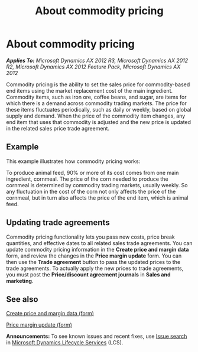 ﻿---
title: About commodity pricing
TOCTitle: About commodity pricing
ms:assetid: df52bf9a-ff1d-46e3-9897-13fcfb0fd526
ms:mtpsurl: https://technet.microsoft.com/en-us/library/Hh227418(v=AX.60)
ms:contentKeyID: 36059697
ms.date: 04/18/2014
mtps_version: v=AX.60
f1_keywords:
- item
- prices
- price
- commodity pricing
- process industries
- goods
---

# About commodity pricing 


_**Applies To:** Microsoft Dynamics AX 2012 R3, Microsoft Dynamics AX 2012 R2, Microsoft Dynamics AX 2012 Feature Pack, Microsoft Dynamics AX 2012_

Commodity pricing is the ability to set the sales price for commodity-based end items using the market replacement cost of the main ingredient. Commodity items, such as iron ore, coffee beans, and sugar, are items for which there is a demand across commodity trading markets. The price for these items fluctuates periodically, such as daily or weekly, based on global supply and demand. When the price of the commodity item changes, any end item that uses that commodity is adjusted and the new price is updated in the related sales price trade agreement.

## Example

This example illustrates how commodity pricing works:

To produce animal feed, 90% or more of its cost comes from one main ingredient, cornmeal. The price of the corn needed to produce the cornmeal is determined by commodity trading markets, usually weekly. So any fluctuation in the cost of the corn not only affects the price of the cornmeal, but in turn also affects the price of the end item, which is animal feed.

## Updating trade agreements

Commodity pricing functionality lets you pass new costs, price break quantities, and effective dates to all related sales trade agreements. You can update commodity pricing information in the **Create price and margin data** form, and review the changes in the **Price margin update** form. You can then use the **Trade agreement** button to pass the updated prices to the trade agreements. To actually apply the new prices to trade agreements, you must post the **Price/discount agreement journals** in **Sales and marketing**.

## See also

[Create price and margin data (form)](https://technet.microsoft.com/en-us/library/hh242859\(v=ax.60\))

[Price margin update (form)](https://technet.microsoft.com/en-us/library/hh227659\(v=ax.60\))

  
**Announcements:** To see known issues and recent fixes, use [Issue search](http://go.microsoft.com/fwlink/?linkid=389258) in [Microsoft Dynamics Lifecycle Services](http://go.microsoft.com/fwlink/?linkid=306505) (LCS).

